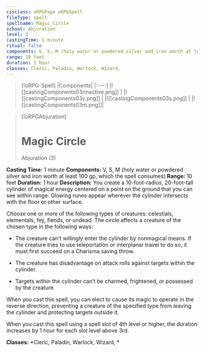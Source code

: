```yaml
---
cssclass: oRPGPage oRPGSpell
fileType: spell
spellname: Magic_Circle
school: Abjuration
level: 3
castingTime: 1 minute
ritual: false
components: V, S, M (holy water or powdered silver and iron worth at least 100 gp, which the spell consumes)
range: 10 feet
duration: 1 hour
classes: Cleric, Paladin, Warlock, Wizard,
---
```

> [!oRPG-Spell]
> |Components|
> |:---:|
> |![[castingComponents03rinactive.png]] |
> |![[castingComponents03v.png]] |
> |![[castingComponents03s.png]] |
> |![[castingComponents03m.png]]|

> [!oRPGAbjuration]
>#  Magic Circle
> Abjuration  (3)

**Casting Time:** 1 minute
**Components:** V, S, M (holy water or powdered silver and iron worth at least 100 gp, which the spell consumes)
**Range:** 10 feet
**Duration:**  1 hour
**Description:**
You create a 10-foot-radius, 20-foot-tall cylinder of magical energy centered on a point on the ground that you can see within range. Glowing runes appear wherever the cylinder intersects with the floor or other surface.



 Choose one or more of the following types of creatures: celestials, elementals, fey, fiends, or undead. The circle affects a creature of the chosen type in the following ways:



 * The creature can’t willingly enter the cylinder by nonmagical means. If the creature tries to use teleportation or interplanar travel to do so, it must first succeed on a Charisma saving throw.



 * The creature has disadvantage on attack rolls against targets within the cylinder.



 * Targets within the cylinder can’t be charmed, frightened, or possessed by the creature.



 When you cast this spell, you can elect to cause its magic to operate in the reverse direction, preventing a creature of the specified type from leaving the cylinder and protecting targets outside it.

When you cast this spell using a spell slot of 4th level or higher, the duration increases by 1 hour for each slot level above 3rd.

**Classes:**  *Cleric, Paladin, Warlock, Wizard, *


